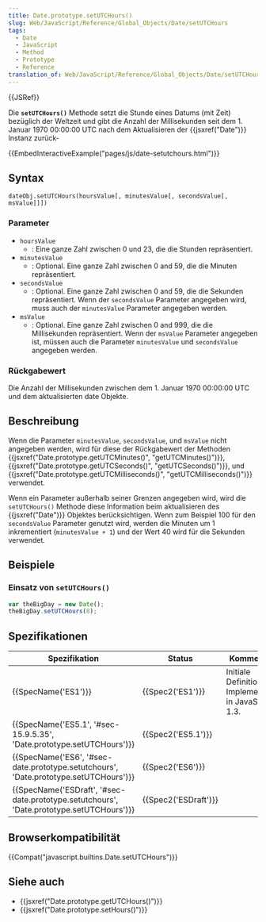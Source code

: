 ```yaml
---
title: Date.prototype.setUTCHours()
slug: Web/JavaScript/Reference/Global_Objects/Date/setUTCHours
tags:
  - Date
  - JavaScript
  - Method
  - Prototype
  - Reference
translation_of: Web/JavaScript/Reference/Global_Objects/Date/setUTCHours
---
```

{{JSRef}}

Die **`setUTCHours()`** Methode setzt die Stunde eines Datums (mit Zeit) bezüglich der Weltzeit und gibt die Anzahl der Millisekunden seit dem 1. Januar 1970 00:00:00 UTC nach dem Aktualisieren der {{jsxref("Date")}} Instanz zurück-

{{EmbedInteractiveExample("pages/js/date-setutchours.html")}}

## Syntax

    dateObj.setUTCHours(hoursValue[, minutesValue[, secondsValue[, msValue]]])

### Parameter

- `hoursValue`
  - : Eine ganze Zahl zwischen 0 und 23, die die Stunden repräsentiert.
- `minutesValue`
  - : Optional. Eine ganze Zahl zwischen 0 and 59, die die Minuten repräsentiert.
- `secondsValue`
  - : Optional. Eine ganze Zahl zwischen 0 and 59, die die Sekunden repräsentiert. Wenn der `secondsValue` Parameter angegeben wird, muss auch der `minutesValue` Parameter angegeben werden.
- `msValue`
  - : Optional. Eine ganze Zahl zwischen 0 and 999, die die Millisekunden repräsentiert. Wenn der `msValue` Parameter angegeben ist, müssen auch die Parameter `minutesValue` und `secondsValue` angegeben werden.

### Rückgabewert

Die Anzahl der Millisekunden zwischen dem 1. Januar 1970 00:00:00 UTC und dem aktualisierten date Objekte.

## Beschreibung

Wenn die Parameter `minutesValue`, `secondsValue`, und `msValue` nicht angegeben werden, wird für diese der Rückgabewert der Methoden {{jsxref("Date.prototype.getUTCMinutes()", "getUTCMinutes()")}}, {{jsxref("Date.prototype.getUTCSeconds()", "getUTCSeconds()")}}, und {{jsxref("Date.prototype.getUTCMilliseconds()", "getUTCMilliseconds()")}} verwendet.

Wenn ein Parameter außerhalb seiner Grenzen angegeben wird, wird die `setUTCHours()` Methode diese Information beim aktualisieren des {{jsxref("Date")}} Objektes berücksichtigen. Wenn zum Beispiel 100 für den `secondsValue` Parameter genutzt wird, werden die Minuten um 1 inkrementiert (`minutesValue + 1`) und der Wert 40 wird für die Sekunden verwendet.

## Beispiele

### Einsatz von `setUTCHours()`

```js
var theBigDay = new Date();
theBigDay.setUTCHours(8);
```

## Spezifikationen

| Spezifikation                                                                                                        | Status                       | Kommentar                                             |
| -------------------------------------------------------------------------------------------------------------------- | ---------------------------- | ----------------------------------------------------- |
| {{SpecName('ES1')}}                                                                                             | {{Spec2('ES1')}}         | Initiale Definition. Implementiert in JavaScript 1.3. |
| {{SpecName('ES5.1', '#sec-15.9.5.35', 'Date.prototype.setUTCHours')}}                         | {{Spec2('ES5.1')}}     |                                                       |
| {{SpecName('ES6', '#sec-date.prototype.setutchours', 'Date.prototype.setUTCHours')}}     | {{Spec2('ES6')}}         |                                                       |
| {{SpecName('ESDraft', '#sec-date.prototype.setutchours', 'Date.prototype.setUTCHours')}} | {{Spec2('ESDraft')}} |                                                       |

## Browserkompatibilität

{{Compat("javascript.builtins.Date.setUTCHours")}}

## Siehe auch

- {{jsxref("Date.prototype.getUTCHours()")}}
- {{jsxref("Date.prototype.setHours()")}}
